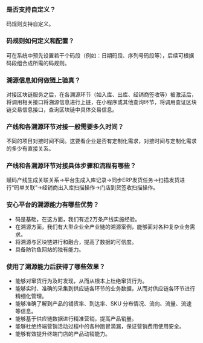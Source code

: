 ### 是否支持自定义？
码规则支持自定义。

### 码规则如何定义和配置？
可在系统中预先设置若干个码段（例如：日期码段、序列号码段等），后续可根据码段组合成所需的码规则。

### 溯源信息如何做链上验真？
对接区块链服务之后，在各溯源环节（如入库、出库、经销商签收等）被激活后，将调用相关接口将溯源信息进行上链，在小程序或其他查询环节，将调用查证区块链交易信息接口，查询区块链中具体交易信息。

### 产线和各溯源环节对接一般需要多久时间？
不同的项目对接时间不同。这要看企业是否有定制化需求，对接时间与定制化需求的多少有直接关系。

### 产线和各溯源环节对接具体步骤和流程有哪些？
赋码产线生成关联关系->平台生成入库记录->同步ERP发货任务->扫描发货进行“码单关联”->经销商出入库扫描操作->门店到货签收扫描操作。

### 安心平台的溯源能力有哪些优势？
- 码是基础，在这方面，我们有近2万条产线实施经验。
- 在溯源方面，我们有大型企业全产业链的溯源案例，能够面对各种复杂业务需求。
-	将溯源与区块链进行和融合，提高了数据的可信度。
- 具备防钓鱼网站的独有能力。

### 使用了溯源能力后获得了哪些效果？
- 能够对窜货行为及时发现，从而从根本上杜绝窜货行为。
- 能够实时、准确的采集到供应链各环节的业务数据，从而对供应链各环节进行精细化管理。
- 能够准确了解到产品的铺货率、到达率、SKU 分布情况、流向、流量、流速等信息。
- 能够基于供应链数据进行精准营销，提高产品销量。
- 能够杜绝终端营销活动过程中的各种跑冒滴漏，保证营销费用使用安全。
- 能够有效提升终端门店的产品动销能力。
